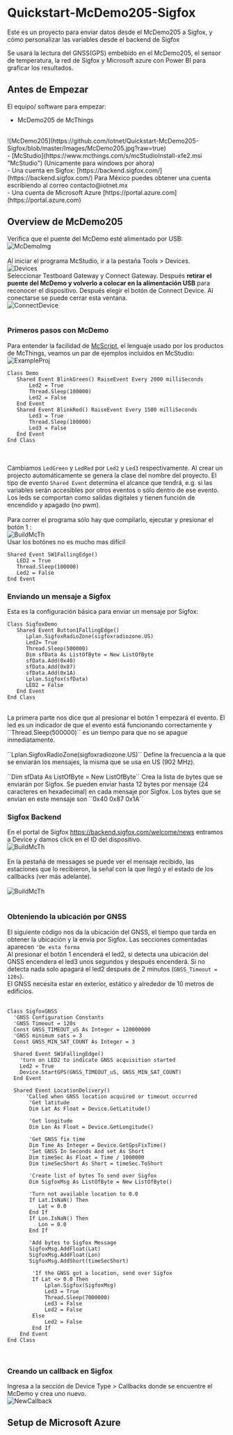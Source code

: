 # Quickstart-McDemo205-Sigfox #
Este es un proyecto para enviar datos desde el McDemo205 a Sigfox, y cómo personalizar las variables desde el backend de Sigfox

Se usará la lectura del GNSS(GPS) embebido en el McDemo205, el sensor de temperatura, la red de Sigfox y Microsoft azure con Power BI para graficar los resultados.

## Antes de Empezar ##
El equipo/ software para empezar:
<br />
- McDemo205 de McThings
<br />
![McDemo205](https://github.com/Iotnet/Quickstart-McDemo205-Sigfox/blob/master/Images/McDemo205.jpg?raw=true)
<br />
- [McStudio](https://www.mcthings.com/s/mcStudioInstall-xfe2.msi "McStudio")  (Unicamente para windows por ahora) <br />
- Una cuenta en Sigfox: [https://backend.sigfox.com/](https://backend.sigfox.com/) Para México puedes obtener una cuenta escribiendo al correo contacto@iotnet.mx<br />
- Una cuenta de Microsoft Azure [https://portal.azure.com](https://portal.azure.com)

## Overview de McDemo205 ##
Verifica que el puente del McDemo esté alimentado por USB:
![McDemoImg](https://github.com/Iotnet/Quickstart-McDemo205-Sigfox/blob/master/Images/Connection.png?raw=true)<br /> <br />
Al iniciar el programa McStudio, ir a la pestaña Tools > Devices.  <br />
![Devices](https://github.com/Iotnet/Quickstart-McDemo205-Sigfox/blob/master/Images/Captura%20de%20pantalla%202017-01-18%20a%20las%207.10.12%20p.m..png?raw=true)<br />
Seleccionar Testboard Gateway y Connect Gateway. Después **retirar el puente del McDemo y volverlo a colocar en la alimentación USB** para reconocer el dispositivo. Después elegir el botón de Connect Device. Al conectarse se puede cerrar esta ventana. 
<br />
![ConnectDevice](https://github.com/Iotnet/Quickstart-McDemo205-Sigfox/blob/master/Images/ConnectDev.png?raw=true)<br />
<br /> 
### Primeros pasos con McDemo <br />
Para entender la facilidad de [McScript](https://static1.squarespace.com/static/5644f11fe4b0d6ca7d80d351/t/57c61f35b8a79ba9708b2cc4/1472601916268/mc-ScriptUserGuide.pdf), el lenguaje usado por los productos de McThings, veamos un par de ejemplos incluidos en McStudio:
![ExampleProj](https://github.com/Iotnet/Quickstart-McDemo205-Sigfox/blob/master/Images/ExampleProj.png?raw=true) <br />
```
Class Demo
   Shared Event BlinkGreen() RaiseEvent Every 2000 milliSeconds
       Led2 = True
       Thread.Sleep(100000)
       Led2 = False
   End Event
   Shared Event BlinkRed() RaiseEvent Every 1500 milliSeconds
       Led3 = True
       Thread.Sleep(100000)
       Led3 = False
   End Event
End Class
```
<br /> <br />
Cambiamos ``LedGreen`` y ``LedRed`` por ``Led2`` y ``Led3`` respectivamente. Al crear un projecto automáticamente se genera la clase del nombre del proyecto. El tipo de evento ``Shared Event`` determina el alcance que tendrá, e.g. si las variables serán accesibles por otros eventos o sólo dentro de ese evento. Los leds se comportan como salidas digitales y tienen función de encendido y apagado (no pwm). <br /> <br />
Para correr el programa sólo hay que compilarlo, ejecutar y presionar el botón 1 : <br />
![BuildMcTh](https://github.com/Iotnet/Quickstart-McDemo205-Sigfox/blob/master/Images/BuildMcTh.png?raw=true) <br />
Usar los botónes no es mucho mas difícil<br />
```
Shared Event SW1FallingEdge()
   LED2 = True
   Thread.Sleep(100000)
   Led2 = False
End Event
```
### Enviando un mensaje a Sigfox
Esta es la configuración básica para enviar un mensaje por Sigfox:<br />
```
Class SigfoxDemo
   Shared Event Button1FallingEdge()
      Lplan.SigfoxRadioZone(sigfoxradiozone.US)
      Led2= True
      Thread.Sleep(500000)
      Dim sfData As ListOfByte = New ListOfByte
      sfData.Add(0x40)
      sfData.Add(0x87)
      sfData.Add(0x1A)
      Lplan.Sigfox(sfData)
      LED2 = False
   End Event
End Class
```
<br />
La primera parte nos dice que al presionar el botón 1 empezará el evento. El led es un indicador de que el evento está funcionando correctamente y ``Thread.Sleep(500000)`` es un tiempo para que no se apague inmediatamente.<br /> <br />
``Lplan.SigfoxRadioZone(sigfoxradiozone.US)`` Define la frecuencia a la que se enviarán los mensajes, la misma que se usa en US (902 MHz).<br /> <br />
``Dim sfData As ListOfByte = New ListOfByte`` Crea la lista de bytes que se enviarán por Sigfox. Se pueden enviar hasta 12 bytes por mensaje (24 caracteres en hexadecimal) en cada mensaje por Sigfox. Los bytes que se envían en este mensaje son ``0x40 0x87 0x1A`` <br />

### Sigfox Backend
En el portal de Sigfox https://backend.sigfox.com/welcome/news entramos a Device y damos click en el ID del dispositivo.<br />
![BuildMcTh](https://github.com/Iotnet/Quickstart-McDemo205-Sigfox/blob/master/Images/Device.png?raw=true) <br /> <br />
En la pestaña de messages se puede ver el mensaje recibido, las estaciones que lo recibieron, la señal con la que llegó y el estado de los callbacks (ver más adelante). <br /> <br />
![BuildMcTh](https://github.com/Iotnet/Quickstart-McDemo205-Sigfox/blob/master/Images/Msg.png?raw=true) <br /> <br />

### Obteniendo la ubicación por GNSS
El siguiente código nos da la ubicación del GNSS, el tiempo que tarda en obtener la ubicación y la envía por Sigfox. Las secciones comentadas aparecen ``'De esta forma``<br />
Al presionar el botón 1 encenderá el led2, si detecta una ubicación del GNSS encendera el led3 unos segundos y después encenderá. Si no detecta nada solo apagará el led2 después de 2 minutos (``GNSS_Timeout = 120s``).<br />
El GNSS necesita estar en exterior, estático y alrededor de 10 metros de edificios.<br />
    
```
Class SigfoxGNSS 
  'GNSS Configuration Constants 
  'GNSS Timeout = 120s
  Const GNSS_TIMEOUT_uS As Integer = 120000000 
  'GNSS minimum sats = 3
  Const GNSS_MIN_SAT_COUNT As Integer = 3 
 
  Shared Event SW1FallingEdge()
    'turn on LED2 to indicate GNSS acquisition started
    Led2 = True
    Device.StartGPS(GNSS_TIMEOUT_uS, GNSS_MIN_SAT_COUNT)
  End Event
    
  Shared Event LocationDelivery()
      'Called when GNSS location acquired or timeout occurred
       'Get latitude
       Dim Lat As Float = Device.GetLatitude()
        
       'Get longitude
       Dim Lon As Float = Device.GetLongitude()
        
       'Get GNSS fix time
       Dim Time As Integer = Device.GetGpsFixTime()
       'Set GNSS In Seconds And set As Short 
       Dim timeSec As Float = Time / 1000000
       Dim timeSecShort As Short = timeSec.ToShort
        
       'Create list of bytes To send over Sigfox
       Dim SigfoxMsg As ListOfByte = New ListOfByte()
        
       'Turn not available location to 0.0
       If Lat.IsNaN() Then
          Lat = 0.0
       End If
       If Lon.IsNaN() Then
          Lon = 0.0
       End If
        
       'Add bytes to Sigfox Message
       SigfoxMsg.AddFloat(Lat)
       SigfoxMsg.AddFloat(Lon)
       SigfoxMsg.AddShort(timeSecShort)
        
        'If the GNSS got a location, send over Sigfox 
        If Lat <> 0.0 Then
            Lplan.Sigfox(SigfoxMsg)
            Led3 = True
            Thread.Sleep(7000000)
            Led3 = False
            Led2 = False
        Else
            Led2 = False
        End If
    End Event   
End Class 
```
<br />

### Creando un callback en Sigfox
Ingresa a la sección de Device Type > Callbacks donde se encuentre el McDemo y crea uno nuevo.<br /> 
![NewCallback](https://github.com/Iotnet/Quickstart-McDemo205-Sigfox/blob/master/Images/NewCallback.png?raw=true)

## Setup de Microsoft Azure ##

